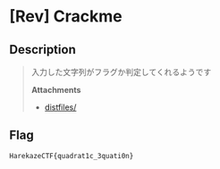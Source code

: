 # [Rev] Crackme

## Description

> 入力した文字列がフラグか判定してくれるようです
>
>
> **Attachments**
> - [distfiles/](distfiles/)

## Flag

```
HarekazeCTF{quadrat1c_3quati0n}
```